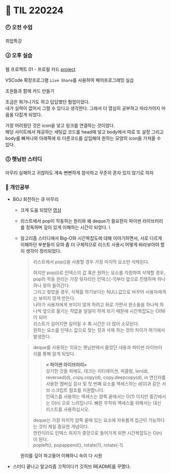 # 🫣 TIL 220224

### 🕘 오전 수업

취업특강

### 🕜 오후 실습

웹 프로젝트 01 - 프로필 카드 [project](/week9/02.24/HTMLproject/)

VSCode 확장프로그램 `Live Share`를 사용하여 페어프로그래밍 실습

조원들과 함께 카드 만들기

조금은 화가나기도 하고 답답했던 협업이었다.\
내가 실력이 없어서 그럴 수 있다고 생각한다. 그래서 더 열심히 공부하고 따라가야지 마음을 다잡게 되었다.

가장 어려웠던 것은 icon을 넣고 링크를 연결하는 것이었다.\
해당 사이트에서 제공하는 세팅값 코드를 head에 넣고 body에서 따로 또 설정 그리고 body를 빠져나와 아래쪽에 또 다른코드를 삽입해야 원하는 모양의 icon을 가져올 수 있다.

### 🕕 햇님반 스터디

아무리 실패하고 귀찮아도 계속 뻔뻔하게 참석하고 꾸준히 혼자 있지 않기로 하자

### 🧐 개인공부

- BOJ 회전하는 큐 마무리

  - 크게 도움 되었던 [영상](https://www.youtube.com/watch?v=-RvxUrK1yzE)
  - 리스트에서 pop이 작동하는 원리와 왜 deque가 필요한지 파이썬 라이브러리를 정독하며 깊이 있게 이해하는 시간이 되었다. \
  - 알고리즘 스터디에서 Big-O와 시간복잡도에 대해 이야기하면서, 서로 다르게 이해하던 부분들이 모여 좀 더 구체적으로 리스트 사용시 어떻게 바라보아야 할지 생각이 정리되었다.

    > 리스트에서 pop()을 사용할 경우 가장 마지막 요소만 삭제된다.
    >
    > 하지만 pop(i)로 인덱스의 값 혹은 원하는 요소를 지정하여 삭제할 경우,\
    > pop의 작동 원리는 가장 뒷자리인 인덱스[-1]부터 앞으로 진행하며 하나하나 찾아 들어간다.\
    > 그리고 찾았을 경우, 삭제를 하기보다는 NULL값으로 바꾸어 사용자에게는 보이지 않게 만든다.\
    > 나아가 사용자에게 보이지 않게 하려고 뒤로 가면서 원소들을 하나씩 하나씩 앞으로 옮기는 작없을 일일이 하게 되기 때문에 시간복잡도는 O(N)이 되어\
    > 리스트가 길어지면 길어질 수 록 시간은 더 많이 소모된다.\
    > 원하는 요소를 인덱스 값으로 찾는 것과 삭제 하는 것의 차이가 여기에서 발생한다.

    > deque를 사용하는 이유는 햇님반에서 들었던 내용과 파이썬 라이브러리를 통해 알게 되었다.
    >
    > > **< 파이썬 라이브러리>**\
    > > 상기한 것들 외에도, 데크는 이터레이션, 피클링, len(d), reversed(d), copy.copy(d), copy.deepcopy(d), in 연산자를 사용한 멤버십 검사 및 첫 번째 요소를 액세스하는 d[0]과 같은 서브 스크립트 참조를 지원합니다.\
    > > 인덱스를 사용하는 액세스는 양쪽 끝에서는 O(1) 이지만 중간에서는 O(n) 으로 느려집니다. 빠른 무작위 액세스를 위해서는 대신 리스트를 사용하십시오.
    >
    > deque는 가장 마지막 양쪽 끝에 있는 요소에 자유롭게 접근이 가능하다는 것이 제일 중요한 개념이다.\
    > 한칸이라도 인덱스 위치가 중앙으로 들어가게 되면 시간복잡도는 O(n)이 된다.\
    > popleft(), popappend(), rotate(1), rotate(-1)

    원리를 깊이 파고들어 이해하니 속이 다 시원

- 스터디 끝나고 알고리즘 끄적이다가 깃허브 README를 꾸몄다.
